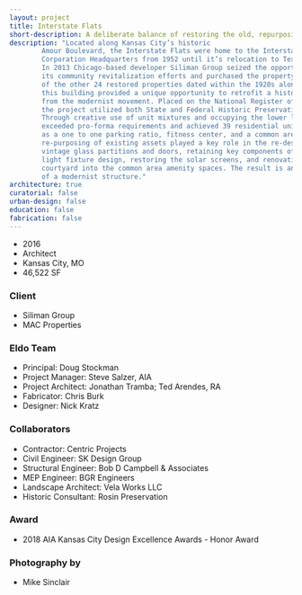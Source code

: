 ```yaml
---
layout: project
title: Interstate Flats
short-description: A deliberate balance of restoring the old, repurposing the obsolete, and carefully introducing the new.
description: "Located along Kansas City’s historic
        Amour Boulevard, the Interstate Flats were home to the Interstate Bakeries
        Corporation Headquarters from 1952 until it’s relocation to Texas in 2009.
        In 2013 Chicago-based developer Siliman Group seized the opportunity to extend
        its community revitalization efforts and purchased the property. Unlike any
        of the other 24 restored properties dated within the 1920s along Armour Boulevard,
        this building provided a unique opportunity to retrofit a historic building
        from the modernist movement. Placed on the National Register of Historic places,
        the project utilized both State and Federal Historic Preservation tax credits.
        Through creative use of unit mixtures and occupying the lower level, the project
        exceeded pro-forma requirements and achieved 39 residential units, as well
        as a one to one parking ratio, fitness center, and a common area lounge. \n\nInnovative
        re-purposing of existing assets played a key role in the re-design—salvaging
        vintage glass partitions and doors, retaining key components of the existing
        light fixture design, restoring the solar screens, and renovating the automobile
        courtyard into the common area amenity spaces. The result is an elegant retrofit
        of a modernist structure."
architecture: true
curatorial: false
urban-design: false
education: false
fabrication: false
---
```


- 2016
- Architect
- Kansas City, MO
- 46,522 SF

### Client
- Siliman Group
- MAC Properties

### Eldo Team
- Principal: Doug Stockman
- Project Manager: Steve Salzer, AIA
- Project Architect: Jonathan Tramba; Ted Arendes, RA
- Fabricator: Chris Burk
- Designer: Nick Kratz

### Collaborators
- Contractor: Centric Projects
- Civil Engineer: SK Design Group
- Structural Engineer: Bob D Campbell & Associates
- MEP Engineer: BGR Engineers
- Landscape Architect: Vela Works LLC
- Historic Consultant: Rosin Preservation

### Award
- 2018 AIA Kansas City Design Excellence Awards - Honor Award

### Photography by
- Mike Sinclair